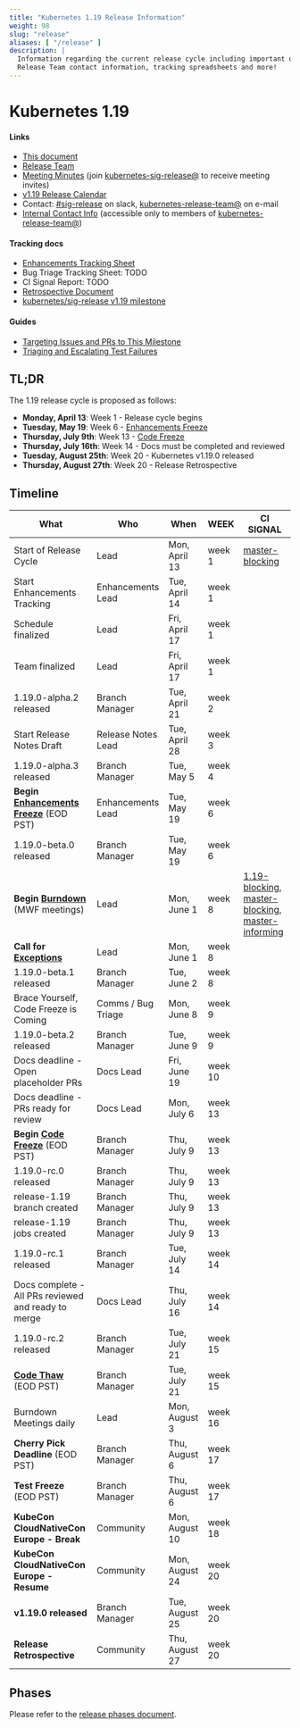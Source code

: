 ```yaml
---
title: "Kubernetes 1.19 Release Information"
weight: 98
slug: "release"
aliases: [ "/release" ]
description: |
  Information regarding the current release cycle including important dates,
  Release Team contact information, tracking spreadsheets and more!
---
```


# Kubernetes 1.19


#### Links

* [This document](https://git.k8s.io/sig-release/releases/release-1.19/README.md)
* [Release Team](https://git.k8s.io/sig-release/releases/release-1.19/release_team.md)
* [Meeting Minutes](http://bit.ly/k8s119-releasemtg) (join [kubernetes-sig-release@] to receive meeting invites)
* [v1.19 Release Calendar][k8s119-calendar]
* Contact: [#sig-release] on slack, [kubernetes-release-team@] on e-mail
* [Internal Contact Info]() (accessible only to members of [kubernetes-release-team@])

#### Tracking docs

* [Enhancements Tracking Sheet](http://bit.ly/k8s-1-19-enhancements)
* Bug Triage Tracking Sheet: TODO
* CI Signal Report: TODO
* [Retrospective Document][Retrospective Document]
* [kubernetes/sig-release v1.19 milestone](https://github.com/kubernetes/kubernetes/milestone/46)

#### Guides

* [Targeting Issues and PRs to This Milestone](https://git.k8s.io/community/contributors/devel/sig-release/release.md)
* [Triaging and Escalating Test Failures](https://git.k8s.io/community/contributors/devel/sig-testing/testing.md#troubleshooting-a-failure)

## TL;DR

The 1.19 release cycle is proposed as follows:

- **Monday, April 13**: Week 1 - Release cycle begins
- **Tuesday, May 19**: Week 6 - [Enhancements Freeze]
- **Thursday, July 9th**: Week 13 - [Code Freeze]
- **Thursday, July 16th**: Week 14 - Docs must be completed and reviewed
- **Tuesday, August 25th**: Week 20 - Kubernetes v1.19.0 released
- **Thursday, August 27th**: Week 20 - Release Retrospective


## Timeline

| **What** | **Who** | **When** | **WEEK** | **CI SIGNAL** |
|---|---|---|---|---|
| Start of Release Cycle | Lead | Mon, April 13 | week 1 | [master-blocking] |
| Start Enhancements Tracking | Enhancements Lead | Tue, April  14 | week 1 | |
| Schedule finalized | Lead | Fri, April 17 | week 1 | |
| Team finalized | Lead | Fri, April 17 | week 1 | |
| 1.19.0-alpha.2 released | Branch Manager | Tue, April 21 | week 2 | |
| Start Release Notes Draft | Release Notes Lead | Tue, April 28 | week 3 | | [master-blocking], [master-informing] |
| 1.19.0-alpha.3 released | Branch Manager | Tue, May 5 | week 4 | |
| **Begin [Enhancements Freeze]** (EOD PST) | Enhancements Lead | Tue, May 19 | week 6 |
| 1.19.0-beta.0 released | Branch Manager | Tue, May 19 | week 6 | |
| **Begin [Burndown]** (MWF meetings) | Lead | Mon, June 1 | week 8 | [1.19-blocking], [master-blocking], [master-informing] |
| **Call for [Exceptions][Exception]** | Lead | Mon, June 1 | week 8 | |
| 1.19.0-beta.1 released | Branch Manager | Tue, June 2 | week 8 | |
| Brace Yourself, Code Freeze is Coming | Comms / Bug Triage | Mon, June 8 | week 9 | |
| 1.19.0-beta.2 released | Branch Manager | Tue, June 9 | week 9 | |
| Docs deadline - Open placeholder PRs | Docs Lead | Fri, June 19 | week 10 | |
| Docs deadline - PRs ready for review | Docs Lead | Mon, July 6 | week 13 | |
| **Begin [Code Freeze]** (EOD PST) | Branch Manager | Thu, July 9 | week 13 | |
| 1.19.0-rc.0 released | Branch Manager | Thu, July 9 | week 13 | |
| release-1.19 branch created | Branch Manager | Thu, July 9 | week 13 | |
| release-1.19 jobs created | Branch Manager | Thu, July 9 | week 13 | |
| 1.19.0-rc.1 released | Branch Manager | Tue, July 14 | week 14 | |
| Docs complete - All PRs reviewed and ready to merge | Docs Lead | Thu, July 16 | week 14 | |
| 1.19.0-rc.2 released | Branch Manager | Tue, July 21 | week 15 | |
| **[Code Thaw]** (EOD PST) | Branch Manager | Tue, July 21 | week 15 | |
| Burndown Meetings daily | Lead | Mon, August 3 | week 16 | |
| **Cherry Pick Deadline** (EOD PST) | Branch Manager | Thu, August 6 | week 17 | |
| **Test Freeze** (EOD PST) | Branch Manager | Thu, August 6 | week 17 | |
| **KubeCon CloudNativeCon Europe  -  Break** | Community | Mon, August 10 | week 18 | |
| **KubeCon CloudNativeCon Europe  - Resume**  | Community | Mon, August 24 | week 20 | |
| **v1.19.0 released** | Branch Manager | Tue, August 25 | week 20 | |
| **Release Retrospective** | Community | Thu, August 27 | week 20 | |

## Phases

Please refer to the [release phases document](../release_phases.md).

[k8s119-calendar]: https://bit.ly/k8s-release-cal
[Internal Contact Info]: https://bit.ly/k8s119-contacts
[Retrospective Document]: https://bit.ly/k8s119-retro
[release phases document]: ../release_phases.md

[Enhancements Freeze]: ../release_phases.md#enhancements-freeze
[Burndown]: ../release_phases.md#burndown
[Code Freeze]: ../release_phases.md#code-freeze
[Exception]: ../release_phases.md#exceptions
[Code Thaw]: ../release_phases.md#code-thaw

[master-blocking]: https://testgrid.k8s.io/sig-release-master-blocking#Summary
[master-informing]: https://testgrid.k8s.io/sig-release-master-informing#Summary
[1.19-blocking]: https://testgrid.k8s.io/sig-release-1.19-blocking#Summary

[kubernetes-release-team@]: https://groups.google.com/forum/#!forum/kubernetes-release-team
[kubernetes-sig-release@]: https://groups.google.com/forum/#!forum/kubernetes-sig-release
[#sig-release]: https://kubernetes.slack.com/messages/sig-release/
